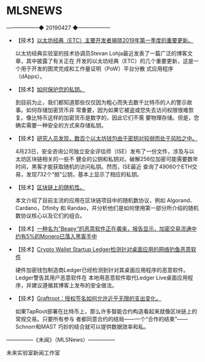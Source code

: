 # ​MLSNEWS
——————◆
20190427
◆——————

*   【技术】[以太坊经典（ETC）主要开发者揭晓2019年第一季度的重要更新。](https://www.cryptoglobe.com/latest/2019/04/major-ethereum-classic-etc-developer-updates-revealed-for-q1-2019/?amp=yes&__twitter_impression=true)
      
    以太坊经典实验室的技术协调员Stevan Lohja最近发表了一篇广泛的博客文章，其中披露了有关正在    开发的以太坊经典（ETC）的几个重要更新，这是一个用于开发的图灵完成和工作量证明（PoW）平台分散   式应用程序（dApps）。

*    【技术】[如何保护您的私钥。](https://medium.com/luno-money/keeping-your-private-keys-safe-d38cda13ecac)

      到目前为止，我们都知道那些仅仅因为粗心而失去数千比特币的人的警示故事。如何存储加密货币非   常重要，因为如果它被盗或您失去访问权限很难恢复。像比特币这样的加密货币是数字的，因此它们不需   要物理存储。但是，您确实需要一种安全的方式来存储私钥。

*    【技术】[研究人员发现，数百个以太坊钱包由于密钥对较弱而处于风险之中。](https://news.bitcoin.com/researchers-find-hundreds-of-ethereum-wallets-at-risk-due-to-weak-key-pairs/)
       
     4月23日，安全咨询公司独立安全评估师（ISE）发布了一份文件，涉及与以太坊区块链相关的一些不    健全的公钥和私钥对。破解256位加密可能需要数年时间，黑客才能获取随机的访问私钥。然而，ISE最近   查询了49060个ETH交易，发现732个“弱”公钥，基本上显示了相应的私钥。
       
*    【技术】[区块链上的随机性。](https://blog.priewienv.me/post/randomness-blockchain-2/)

     本文介绍了目前主流的应用在区块链项目中的随机数协议，例如 Algorand、Cardano，Dfinity 和  Randao，并分析他们是如何使用第一部分所介绍的随机数协议核心以及它们的组合。

*    【技术】[一种名为”Beapy“的恶意软件正在袭来，报告显示，加密交易流通中约有5%的Monero已落入黑客手中](https://insidebitcoins.com/news/asian-ventures-under-attack-by-new-crypto-mining-bug/223206)


*    【技术】[Crypto Wallet Startup Ledger检测针对桌面应用的网络钓鱼恶意软件](https://cointelegraph.com/news/crypto-wallet-startup-ledger-detects-phishing-malware-targeting-desktop-app)

     硬件加密钱包制造商Ledger已经检测到针对其桌面应用程序的恶意软件。Ledger警告其用户恶意软件在  本地用恶意软件取代Ledger Live桌面应用程序，并建议遵循其博客上发布的安全做法。
      
*    【技术】[Graftroot：授权签名如何允许近乎无限的支出变化。](https://bitcoinmagazine.com/articles/graftroot-how-delegating-signatures-allows-near-infinite-spending-variations/)

     如果TapRoot部署在比特币上，那么许多智能合约构造看起来就像区块链上的常规交易。只要所有参与   者都同意合约的结局——一个“合作的结束”——Schnorr和MAST 巧妙的结合就可以提供数据效率和私。

        
        
—————《未闻》（MLSNews）—————

未来实验室新闻工作室